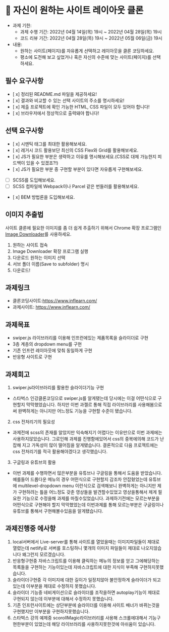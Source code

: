 # 📌 자신이 원하는 사이트 레이아웃 클론

- 과제 기한:
  - 과제 수행 기간: 2022년 04월 14일(목) 19시 ~ 2022년 04월 28일(목) 19시
  - 코드 리뷰 기간: 2022년 04월 28일(목) 19시 ~ 2022년 05월 06일(금) 19시
- 내용:
  - 원하는 사이트(페이지)를 자유롭게 선택하고 레이아웃을 클론 코딩하세요.
  - 평소에 도전해 보고 싶었거나 혹은 자신의 수준에 맞는 사이트(페이지)를 선택하세요.

## 필수 요구사항

- [ x] 정리된 README.md 파일을 제공하세요!
- [ x] 결과와 비교할 수 있는 선택 사이트의 주소를 명시하세요!
- [ x] 제출 프로젝트에 확인 가능한 HTML, CSS 파일이 모두 있어야 합니다!
- [ x] 브라우저에서 정상적으로 출력돼야 합니다!

## 선택 요구사항

- [ x] 시멘틱 태그를 최대한 활용해보세요.
- [ x] 레거시 코드 활용보단 최신의 CSS Flex와 Grid를 활용해보세요.
- [ x] JS가 필요한 부분은 생략하고 이유를 명시해보세요.(CSS로 대체 가능한지 피드백이 있을 수 있겠죠?!)
- [ x] JS가 필요한 부분 중 구현할 부분이 있다면 자유롭게 구현해보세요.
- [ ] SCSS를 도입해보세요.
- [ ] SCSS 컴파일에 Webpack이나 Parcel 같은 번들러를 활용해보세요.
- [ x] BEM 방법론을 도입해보세요.

## 이미지 추출법

사이트 클론에 필요한 이미지를 좀 더 쉽게 추출하기 위해서 Chrome 확장 프로그램인 [Image Downloader](https://chrome.google.com/webstore/detail/image-downloader/cnpniohnfphhjihaiiggeabnkjhpaldj?hl=ko)를 사용하세요.

1. 원하는 사이트 접속
1. Image Downloader 확장 프로그램 실행
1. 다운로드 원하는 이미지 선택
1. 서브 폴더 이름(Save to subfolder) 명시
1. 다운로드!

## 과제링크

- 클론코딩사이트:https://www.inflearn.com/
- 과제사이트: https://www.inflearn.com/

## 과제목표

- swiper.js 라이브러리를 이용해 인프런에있는 제품목록을 슬라이더로 구현
- 3층 계층의 dropdown menu를 구현
- 기존 인프런 레이아웃에 맞춰 동일하게 구현
- 반응형 사이트로 구현

## 과제회고

1. swiper.js라이브러리를 활용한 슬라이더기능 구현

- 스타벅스 인강클론코딩으로 swiper.js를 알게됐는데 당시에는 이걸 어떤식으로 구현할지 막막했었습니다. 하지만 이번 과젤르 통해 직접 라이브러리를 사용해봄으로써 완벽하게는 아니지만 어느정도 기능을 구현할 수준이 됐습니다.

2. css 전처리기의 필요성

- 과제전에 scss의 존재를 알았지만 익숙해지기 어렵다는 이유만으로 이번 과제에는 사용하지않았습니다. 그로인해 과제를 진행함에있어서 css의 중복에의해 코드가 난잡해 지고 가독성이 많이 떨어짐을 알게됐습니다. 결론적으로 다음 프로젝트에는 css 전처리기를 적극 활용해야겠다고 생각했습니다.

3. 구글링과 유튜브의 활용

- 이번 과제를 수행하면서 많은부분을 유튜브나 구글링을 통해서 도움을 받았습니다.
  예를들어 드롭다운 메뉴의 경우 어떤식으로 구현할지 감조차 안잡혔었는데 유튜브에 multilevel-dropdown menu 이런식으로 검색해보니 완벽하게는 아니지만 제가 구현하려는 틀을 어느정도 갖춘 영상들을 발견할수있었고 영상을통해서 제게 필요한 기능으로 수정을해 과제를 마칠수있었습니다. 과제하기전에는 모르는부분을 어떤식으로 구현해야 할지 막막했었는데 이번과제를 통해 모르는부분은 구글링이나 유튜브를 통해서 구현해볼수있음을 알게됐습니다.

## 과제진행중 에사항

1. local서버에서 Live-server를 통해 사이트를 열었을때는 이미지파일들이 제대로 열렸는데 netlify로 서버를 호스팅하니 몇개의 이미지 파일들이 제대로 나오지않습니다 왜그런지 모르겠습니다.
2. 반응형구현중 자바스크립트를 이용해 클릭하는 메뉴의 정보를 얻고 그에해당하는 목록들을 구현하는 기능이있는데 자바스크립트에 대한 지식이 부족해 구현하지못했습니다.
3. 슬라이더구현중 각 이미지에 대한 길이가 일정치않아 불안정하게 슬라이더가 되고있는데 이부분을 제대로 수정하지 못했습니다.
4. 슬라이더 기능중 네비게이션으로 슬라이더를 조작을하면 autoplay기능이 제대로 구현되지 않는데 이부분에 대해서 수정하지 못했습니다.
5. 기존 인프런사이트에는 상단부분에 슬라이더를 이용해 사이트 배너가 바뀌는것을 구현했지만 이부분을 구현하지못했습니다.
6. 스타벅스 강의 예제중 scorollMagic라이브러리를 사용해 스크롤에대해서 기능구현한부분이 있었는데 해당 라이브러리를 사용하지못한것에 아쉬움이 있습니다.
